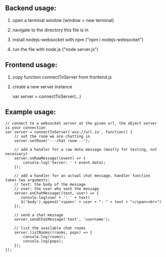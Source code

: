 ## Backend usage:

1) open a terminal window (window > new terminal)

2) navigate to the directory this file is in

3) install nodejs-websocket with npm ("npm i nodejs-websocket")

4) run the file with node.js ("node server.js")

## Frontend usage:

1) copy function connectToServer from frontend.js

2) create a new server instance

    var server = connectToServer(...)
    
## Example usage:
````
// connect to a websocket server at the given url. the object server is your connection
var server = connectToServer('wss://url.io', function() {
    // set the room we are chatting in
    server.setRoom('---chat room---');
    
    // add a handler for a raw data message (mostly for testing, not necessary)
    server.onRawMessage((event) => {
        console.log('Server: ' + event.data);
    });
    
    // add a handler for an actual chat message. handler function takes two arguments:
    // text: the body of the message
    // user: the user who sent the message
    server.onChatMessage((text, user) => {
       console.log(user + ': ' + text) 
       $('body').append('<span>' + user + ": " + text + "</span><br>")
    });
    
    // send a chat message
    server.sendChatMessage('text', 'username');
    
    // list the available chat rooms
    server.listRooms((rooms, pops) => {
        console.log(rooms);
        console.log(pops);
    });
});
````
